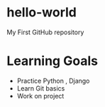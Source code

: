 # hello-world
My First GitHub repository

# Learning Goals
- Practice Python , Django
- Learn Git basics
- Work on project
